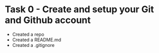 # Task 0 - Create and setup your Git and Github account
* Created a repo
* Created a README.md
* Created a .gitignore
